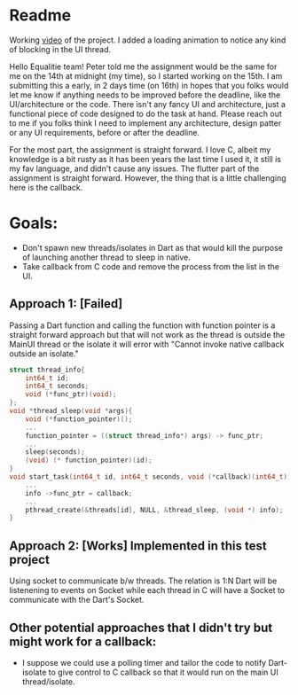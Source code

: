 # Readme
Working [video](https://youtu.be/vpGDtWfNk8Y) of the project. I added a loading animation to notice any kind of blocking in the UI thread.

Hello Equalitie team! Peter told me the assignment would be the same for me on the 14th at midnight (my time), so I started working on the 15th. I am submitting this a early, in 2 days time (on 16th) in hopes that you folks would let me know if anything needs to be improved before the deadline, like the UI/architecture or the code. There isn't any fancy UI and architecture, just a functional piece of code designed to do the task at hand. Please reach out to me if you folks think I need to implement any architecture, design patter or any UI requirements, before or after the deadline.

For the most part, the assignment is straight forward. I love C, albeit my knowledge is a bit rusty as it has been years the last time I used it, it still is my fav language, and didn't cause any issues. The flutter part of the assignment is straight forward. However, the thing that is a little challenging here is the callback.

# Goals:
- Don't spawn new threads/isolates in Dart as that would kill the purpose of launching another thread to sleep in native.
- Take callback from C code and remove the process from the list in the UI.


## Approach 1: [Failed]
Passing a Dart function and calling the function with function pointer is a straight forward approach but that will not work as the thread is outside the MainUI thread or the isolate it will error with "Cannot invoke native callback outside an isolate."
``` c
struct thread_info{
    int64_t id;
    int64_t seconds;
    void (*func_ptr)(void);
};
void *thread_sleep(void *args){
    void (*function_pointer)();
    ...
    function_pointer = ((struct thread_info*) args) -> func_ptr;
    ...
    sleep(seconds);
    (void) (* function_pointer)(id);
}
void start_task(int64_t id, int64_t seconds, void (*callback)(int64_t)){
    ...
    info ->func_ptr = callback;
    ...
    pthread_create(&threads[id], NULL, &thread_sleep, (void *) info);
}
```
## Approach 2: [Works] Implemented in this test project
Using socket to communicate b/w threads. The relation is 1:N Dart will be listenening to events on Socket while each thread in C will have a Socket to communicate with the Dart's Socket.

## Other potential approaches that I didn't try but might work for a callback:
- I suppose we could use a polling timer and tailor the code to notify Dart-isolate to give control to C callback so that it would run on the main UI thread/isolate.


